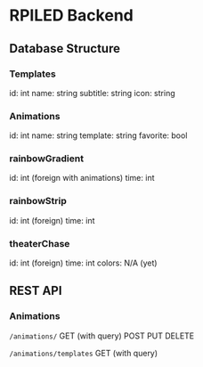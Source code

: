 # RPILED Backend

## Database Structure

### Templates
id: int
name: string
subtitle: string
icon: string

### Animations
id: int
name: string
template: string
favorite: bool

### rainbowGradient
id: int (foreign with animations)
time: int

### rainbowStrip
id: int (foreign)
time: int

### theaterChase
id: int (foreign)
time: int
colors: N/A (yet)

## REST API

### Animations

`/animations/`
GET (with query)
POST
PUT
DELETE

`/animations/templates`
GET (with query)
